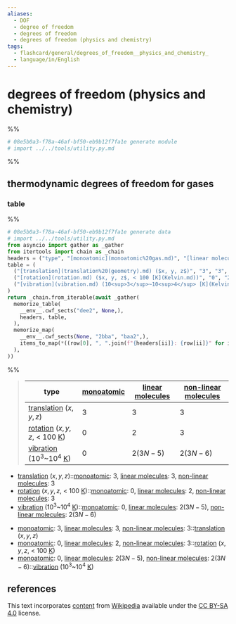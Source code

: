 ```yaml
---
aliases:
  - DOF
  - degree of freedom
  - degrees of freedom
  - degrees of freedom (physics and chemistry)
tags:
  - flashcard/general/degrees_of_freedom__physics_and_chemistry_
  - language/in/English
---
```


# degrees of freedom (physics and chemistry)

%%

```Python
# 08e5b0a3-f78a-46af-bf50-eb9b12f7fa1e generate module
# import ../../tools/utility.py.md
```

%%

## thermodynamic degrees of freedom for gases

### table

%%

```Python
# 08e5b0a3-f78a-46af-bf50-eb9b12f7fa1e generate data
# import ../../tools/utility.py.md
from asyncio import gather as _gather
from itertools import chain as _chain
headers = ("type", "[monoatomic](monoatomic%20gas.md)", "[linear molecules](linear%20molecular%20geometry.md)", "[non-linear molecules](molecular%20geometry.md)",)
table = (
  ("[translation](translation%20(geometry).md) ($x, y, z$)", "3", "3", "3",),
  ("[rotation](rotation.md) ($x, y, z$, < 100 [K](Kelvin.md))", "0", "2", "3",),
  ("[vibration](vibration.md) (10<sup>3</sup>~10<sup>4</sup> [K](Kelvin.md))", "0", "$2(3N - 5)$", "$2(3N - 6)$",),
)
return _chain.from_iterable(await _gather(
  memorize_table(
    __env__.cwf_sects("dee2", None,),
    headers, table,
  ),
  memorize_map(
    __env__.cwf_sects(None, "2bba", "baa2",),
    items_to_map(*((row[0], ", ".join(f"{headers[ii]}: {row[ii]}" for ii in range(1, 4)),) for row in table)),
  ),
))
```

%%

<!--08e5b0a3-f78a-46af-bf50-eb9b12f7fa1e generate section="dee2"--><!-- The following content is generated at 2023-12-17T18:44:27.093167+08:00. Any edits will be overridden! -->

> | type | [monoatomic](monoatomic%20gas.md) | [linear molecules](linear%20molecular%20geometry.md) | [non-linear molecules](molecular%20geometry.md) |
> |-|-|-|-|
> | [translation](translation%20(geometry).md) ($x, y, z$) | 3 | 3 | 3 |
> | [rotation](rotation.md) ($x, y, z$, < 100 [K](Kelvin.md)) | 0 | 2 | 3 |
> | [vibration](vibration.md) (10<sup>3</sup>~10<sup>4</sup> [K](Kelvin.md)) | 0 | $2(3N - 5)$ | $2(3N - 6)$ |

<!--/08e5b0a3-f78a-46af-bf50-eb9b12f7fa1e-->

<!--08e5b0a3-f78a-46af-bf50-eb9b12f7fa1e generate section="2bba"--><!-- The following content is generated at 2024-01-04T20:17:51.551995+08:00. Any edits will be overridden! -->

- [translation](translation%20(geometry).md) ($x, y, z$)::[monoatomic](monoatomic%20gas.md): 3, [linear molecules](linear%20molecular%20geometry.md): 3, [non-linear molecules](molecular%20geometry.md): 3
- [rotation](rotation.md) ($x, y, z$, < 100 [K](Kelvin.md))::[monoatomic](monoatomic%20gas.md): 0, [linear molecules](linear%20molecular%20geometry.md): 2, [non-linear molecules](molecular%20geometry.md): 3
- [vibration](vibration.md) (10<sup>3</sup>~10<sup>4</sup> [K](Kelvin.md))::[monoatomic](monoatomic%20gas.md): 0, [linear molecules](linear%20molecular%20geometry.md): $2(3N - 5)$, [non-linear molecules](molecular%20geometry.md): $2(3N - 6)$

<!--/08e5b0a3-f78a-46af-bf50-eb9b12f7fa1e-->

<!--08e5b0a3-f78a-46af-bf50-eb9b12f7fa1e generate section="baa2"--><!-- The following content is generated at 2024-01-04T20:17:51.576010+08:00. Any edits will be overridden! -->

- [monoatomic](monoatomic%20gas.md): 3, [linear molecules](linear%20molecular%20geometry.md): 3, [non-linear molecules](molecular%20geometry.md): 3::[translation](translation%20(geometry).md) ($x, y, z$)
- [monoatomic](monoatomic%20gas.md): 0, [linear molecules](linear%20molecular%20geometry.md): 2, [non-linear molecules](molecular%20geometry.md): 3::[rotation](rotation.md) ($x, y, z$, < 100 [K](Kelvin.md))
- [monoatomic](monoatomic%20gas.md): 0, [linear molecules](linear%20molecular%20geometry.md): $2(3N - 5)$, [non-linear molecules](molecular%20geometry.md): $2(3N - 6)$::[vibration](vibration.md) (10<sup>3</sup>~10<sup>4</sup> [K](Kelvin.md))

<!--/08e5b0a3-f78a-46af-bf50-eb9b12f7fa1e-->

## references

This text incorporates [content](https://en.wikipedia.org/wiki/degrees_of_freedom_(physics_and_chemistry)) from [Wikipedia](Wikipedia.md) available under the [CC BY-SA 4.0](https://creativecommons.org/licenses/by-sa/4.0/) license.
